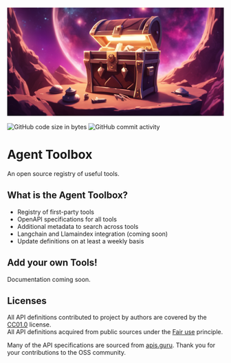 ![banner]

![GitHub code size in bytes](https://img.shields.io/github/languages/code-size/joshmayerr/agent-toolbox)
![GitHub commit activity](https://img.shields.io/github/commit-activity/w/joshmayerr/agent-toolbox)

# Agent Toolbox
An open source registry of useful tools.

What is the Agent Toolbox?
--------------------------
* Registry of first-party tools
* OpenAPI specifications for all tools
* Additional metadata to search across tools
* Langchain and Llamaindex integration (coming soon)
* Update definitions on at least a weekly basis

Add your own Tools!
--------------------------
Documentation coming soon.

Licenses
--------------------------
All API definitions contributed to project by authors are covered by the [CC01.0](https://creativecommons.org/publicdomain/zero/1.0/) license.<br>
All API definitions acquired from public sources under the [Fair use](http://en.wikipedia.org/wiki/Fair_use) principle.

Many of the API specifications are sourced from [apis.guru](https://apis.guru). Thank you for your contributions to the OSS community.

[banner]: /banner.png "Agent Toolbox"
